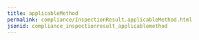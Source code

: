 ```yaml
---
title: applicableMethod
permalink: compliance/InspectionResult.applicableMethod.html
jsonid: compliance_inspectionresult_applicablemethod
---
```

